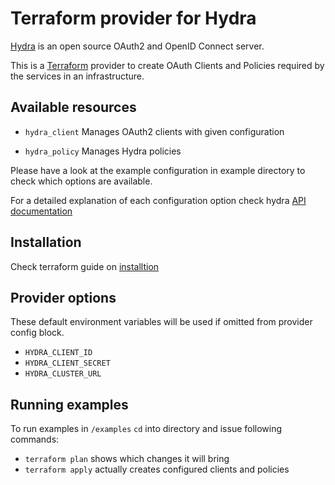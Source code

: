 # Terraform provider for Hydra

[Hydra](https://github.com/ory/hydra) is an open source OAuth2 and OpenID Connect server.

This is a [Terraform](https://terraform.io) provider to create OAuth Clients and Policies required by the services in an 
infrastructure.  


## Available resources

- `hydra_client`
    Manages OAuth2 clients with given configuration

- `hydra_policy`
    Manages Hydra policies

Please have a look at the example configuration in example directory to check which options are available.

For a detailed explanation of each configuration option check hydra [API documentation](http://docs.hydra13.apiary.io/)


## Installation

Check terraform guide on [installtion](https://www.terraform.io/docs/plugins/basics.html#installing-a-plugin)


## Provider options

These default environment variables will be used if omitted from provider config block.

- `HYDRA_CLIENT_ID` 
- `HYDRA_CLIENT_SECRET` 
- `HYDRA_CLUSTER_URL` 


## Running examples

To run examples in `/examples` `cd` into directory and issue following commands:

- `terraform plan` shows which changes it will bring
- `terraform apply` actually creates configured clients and policies
